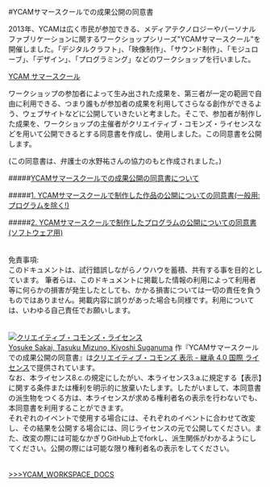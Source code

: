 #YCAMサマースクールでの成果公開の同意書
　  

2013年、YCAMは広く市民が参加できる、メディアテクノロジーやパーソナルファブリケーションに関するワークショップシリーズ"YCAMサマースクール"を開催しました。「デジタルクラフト」、「映像制作」、「サウンド制作」、「モジュローブ」、「デザイン」、「プログラミング」などのワークショップを行いました。    
  
[YCAM サマースクール](http://10th.ycam.jp/term1/483/)

ワークショップの参加者によって生み出された成果を、第三者が一定の範囲で自由に利用できる、つまり誰もが参加者の成果を利用してさらなる創作ができるよう、ウェブサイトなどに公開していきたいと考ました。そこで、参加者が制作した成果を、ワークショップの主催者がクリエイティブ・コモンズ・ライセンスなどを用いて公開できるとする同意書を作成し、使用しました。この同意書を公開します。 
 
(この同意書は、弁護士の水野祐さんの協力のもと作成されました。)  
  
  

#####[YCAMサマースクールでの成果公開の同意書について](https://github.com/YCAMInterlab/YCAM_WORKSPACE_DOCS/blob/master/Consent_Form_for_YCAM_Summer_School/Consent_Form_for_YCAM_Summer_School_ABOUT.md)

  
#####[1. YCAMサマースクールで制作した作品の公開についての同意書(一般用:プログラムを除く!)](https://github.com/YCAMInterlab/YCAM_WORKSPACE_DOCS/blob/master/Consent_Form_for_YCAM_Summer_School/Consent_Form_for_YCAM_Summer_School_GENERAL.md)  

  
#####[2. YCAMサマースクールで制作したプログラムの公開についての同意書(ソフトウェア用)](https://github.com/YCAMInterlab/YCAM_WORKSPACE_DOCS/blob/master/Consent_Form_for_YCAM_Summer_School/Consent_Form_for_YCAM_Summer_School_SOFTWARE.md)


　  
免責事項:  
このドキュメントは、試行錯誤しながらノウハウを蓄積、共有する事を目的としています。 
筆者らは、このドキュメントに掲載した情報の利用によって利用者等に何らかの損害が発生したとしても、かかる損害については一切の責任を負うものではありません。掲載内容に誤りがあった場合も同様です。利用については、いわゆる自己責任でお願いします。  

  
　  
<a rel="license" href="http://creativecommons.org/licenses/by-sa/4.0/deed.ja"><img alt="クリエイティブ・コモンズ・ライセンス" style="border-width:0" src="http://i.creativecommons.org/l/by-sa/4.0/80x15.png" /></a><br /><a xmlns:cc="http://creativecommons.org/ns#" href="https://github.com/YCAMInterlab/YCAM_WORKSPACE_DOCS" property="cc:attributionName" rel="cc:attributionURL">Yosuke Sakai, Tasuku Mizuno, Kiyoshi Suganuma</a> 作『<span xmlns:dct="http://purl.org/dc/terms/" href="http://purl.org/dc/dcmitype/Text" property="dct:title" rel="dct:type">YCAMサマースクールでの成果公開の同意書</span>』は<a rel="license" href="http://creativecommons.org/licenses/by-sa/4.0/deed.ja">クリエイティブ・コモンズ 表示 - 継承 4.0 国際 ライセンス</a>で提供されています。  
なお、本ライセンス8.c.の規定にしたがい、本ライセンス3.a.に規定する【表示】に関する条件または権利を明示的に放棄いたします。したがいまして、本同意書の派生物をつくる方は、本ライセンスが求める権利者名の表示を行わないでも、本同意書を利用することができます。  
それぞれのイベントで使用する場合には、それぞれのイベントに合わせて改変し、その結果を公開する場合には、同じライセンスの元で公開してください。また、改変の際には可能なかぎりGitHub上でforkし、派生関係がわかるようにしてください。公開の際には可能な限り権利者名の表示をしてください。  

　    
[>>>YCAM_WORKSPACE_DOCS](https://github.com/yosukesakai/YCAM_WORKSPACE_DOCS/blob/master/README.md)  
　  
